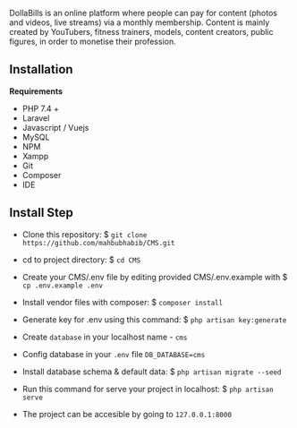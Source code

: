 DollaBills is an online platform where people can pay for content (photos and videos, live streams) via a monthly membership. Content is mainly created by YouTubers, fitness trainers, models, content creators, public figures, in order to monetise their profession.

## Installation
**Requirements**
- PHP 7.4 +
- Laravel
- Javascript / Vuejs  
- MySQL
- NPM
- Xampp
- Git
- Composer
- IDE

## Install Step
- Clone this repository: $ `git clone https://github.com/mahbubhabib/CMS.git`

- cd to project directory: $ `cd CMS`

- Create your CMS/.env file by editing provided CMS/.env.example with $ `cp .env.example .env`

- Install vendor files with composer: $ `composer install`

- Generate key for .env using this command: $ `php artisan key:generate`

- Create `database` in your localhost name - `cms`

- Config database in your `.env` file `DB_DATABASE=cms`

- Install database schema & default data: $ `php artisan migrate --seed`

- Run this command for serve your project in localhost: $ `php artisan serve`

- The project can be accesible by going to `127.0.0.1:8000`
